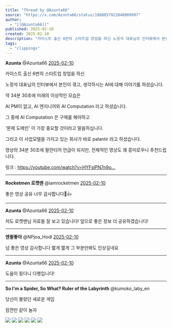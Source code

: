 ```yaml
---
title: "Thread by @Azunta66"
source: "https://x.com/Azunta66/status/1888857922048069997"
author:
  - "[[@Azunta66]]"
published: 2025-02-10
created: 2025-02-10
description: "카이스트 출신 6번의 스타트업 창업을 하신 노정석 대표님의 인터뷰에서 본인이 겪고, 생각하시는 AI에 대해 이야기를 하셨습니다. 약 34분 30초에 미래의 이상적인 모습은 AI PM이 없고, AI 엔지니어와 AI Computation 라고 하셨습니다"
tags:
  - "clippings"
---
```

**Azunta** @Azunta66 [2025-02-10](https://x.com/Azunta66/status/1888857922048069997)

카이스트 출신 6번의 스타트업 창업을 하신

노정석 대표님의 인터뷰에서 본인이 겪고, 생각하시는 AI에 대해 이야기를 하셨습니다.

약 34분 30초에 미래의 이상적인 모습은

AI PM이 없고, AI 엔지니어와 AI Computation 라고 하셨습니다.

그 중에 AI Computation 은 구매를 해야하고

'문제 도메인' 이 가장 중요할 것이라고 말씀하십니다.

그리고 이 사업모델을 가지고 있는 회사가 바로 palantir 라고 하셨습니다.

영상의 34분 30초에 팔란티어 언급이 되지만, 전체적인 영상도 꽤 흥미로우니 추천드립니다.

링크 : https://youtube.com/watch?v=HYFslPN7n9o…

---

**Rocketmen 로켓맨** @iamrocketmen [2025-02-10](https://x.com/iamrocketmen/status/1888880853532749964)

좋은 영상 공유 너무 감사합니다🙏👍

---

**Azunta** @Azunta66 [2025-02-10](https://x.com/Azunta66/status/1888883221284463025)

저도 로켓맨님 자료들 잘 보고 있습니다! 앞으로 좋은 정보 더 공유하겠습니다!

---

**엔팔좋아** @NPjoa\_Hodl [2025-02-10](https://x.com/NPjoa_Hodl/status/1888879133478031452)

넘 좋은 영상 감사합니다 짧게 짧게 그 부분만봐도 인상깊네요

---

**Azunta** @Azunta66 [2025-02-10](https://x.com/Azunta66/status/1888880491979473215)

도움이 됬다니 다행입니다!

---

**So I'm a Spider, So What? Ruler of the Labyrinth** @kumoko\_laby\_en

당신이 몰랐던 새로운 게임

잠깐만 같이 놀자

![](https://pbs.twimg.com/media/GicjK5zaYAMtcHE?format=jpg&name=large) ![](https://pbs.twimg.com/media/GicjLtubgAAi-dj?format=jpg&name=large) ![](https://pbs.twimg.com/media/GicjLT-bwAACFAU?format=jpg&name=large) ![](https://pbs.twimg.com/media/GicjKexbYAAObcA?format=jpg&name=large) ![](https://pbs.twimg.com/media/GicjMGbbwAAa3Xw?format=jpg&name=large) ![](https://pbs.twimg.com/media/GicjMgGaYAIU0MT?format=jpg&name=large)